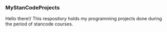 ### MyStanCodeProjects
Hello there!/
This respository holds my programming projects done during the period of stancode courses.
